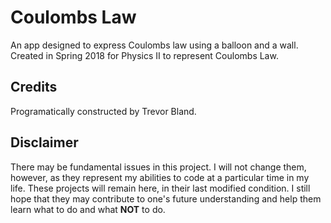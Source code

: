 # Coulombs Law
An app designed to express Coulombs law using a balloon and a wall.
Created in Spring 2018 for Physics II to represent Coulombs Law. <br />

## Credits
Programatically constructed by Trevor Bland.

## Disclaimer
There may be fundamental issues in this project. I will not change them, however, as they represent my abilities to code at a particular time in my life. These projects will remain here, in their last modified condition. I still hope that they may contribute to one's future understanding and help them learn what to do and what **NOT** to do.
